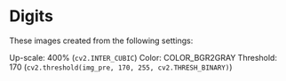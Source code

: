 # Digits

These images created from the following settings:

Up-scale: 400% (`cv2.INTER_CUBIC`)
Color: COLOR_BGR2GRAY
Threshold: 170 (`cv2.threshold(img_pre, 170, 255, cv2.THRESH_BINARY)`)
